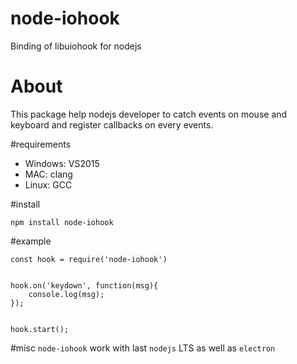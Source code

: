 # node-iohook
Binding of libuiohook for nodejs

# About

This package help nodejs developer to catch events on mouse and keyboard and register callbacks on every events. 

#requirements

- Windows: VS2015
- MAC: clang
- Linux: GCC

#install

``
  npm install node-iohook
`` 

#example

```
const hook = require('node-iohook')


hook.on('keydown', function(msg){
    console.log(msg);
});


hook.start();

```

#misc
``node-iohook`` work with last ``nodejs`` LTS as well as ``electron``
